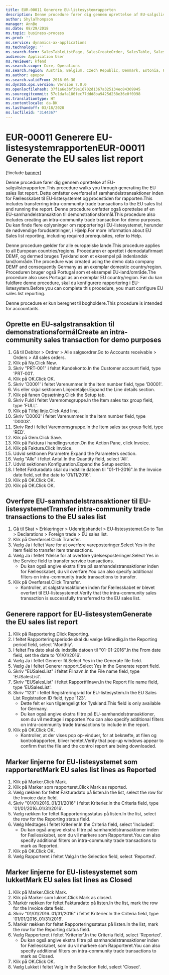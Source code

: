 ```yaml
---
title: EUR-00011 Generere EU-listesystemrapporten
description: Denne procedure fører dig gennem oprettelse af EU-salgslisterapporten.
author: ShylaThompson
manager: AnnBe
ms.date: 08/29/2018
ms.topic: business-process
ms.prod: ''
ms.service: dynamics-ax-applications
ms.technology: ''
ms.search.form: SalesTableListPage, SalesCreateOrder, SalesTable, SalesEditLines,  EUSalesList, EUSalesListSelection, SysQueryForm, SysLookup
audience: Application User
ms.reviewer: kfend
ms.search.scope: Core, Operations
ms.search.region: Austria, Belgium, Czech Republic, Denmark, Estonia, Finland, France, Germany, Hungary, Ireland, Italy, Latvia, Lithuania, Netherlands, Poland, Spain, Sweden, United Kingdom
ms.author: epopov
ms.search.validFrom: 2016-06-30
ms.dyn365.ops.version: Version 7.0.0
ms.openlocfilehash: 37f1a6e3bf39e16702d1367a325134ec84369945
ms.sourcegitcommit: 57e1dafa186fec77ddd8ba9425d238e36e0f0998
ms.translationtype: HT
ms.contentlocale: da-DK
ms.lasthandoff: 03/18/2020
ms.locfileid: "3144367"
---
```

# <a name="eur-00011-generate-the-eu-sales-list-report"></a><span data-ttu-id="692e4-103">EUR-00011 Generere EU-listesystemrapporten</span><span class="sxs-lookup"><span data-stu-id="692e4-103">EUR-00011 Generate the EU sales list report</span></span>

[!include [banner](../../includes/banner.md)]

<span data-ttu-id="692e4-104">Denne procedure fører dig gennem oprettelse af EU-salgslisterapporten.</span><span class="sxs-lookup"><span data-stu-id="692e4-104">This procedure walks you through generating the EU sales list report.</span></span> <span data-ttu-id="692e4-105">Dette omfatter overførsel af samhandelstransaktioner inden for Fællesskabet til EU-listesystemet og procestiden for rapporten.</span><span class="sxs-lookup"><span data-stu-id="692e4-105">This includes transferring intra-community trade transactions to the EU sales list and running the report.</span></span> <span data-ttu-id="692e4-106">Denne procedure omfatter også oprettelse af en EU-samhandelstransaktion til demonstrationsformål.</span><span class="sxs-lookup"><span data-stu-id="692e4-106">This procedure also includes creating an intra-community trade transaction for demo purposes.</span></span> <span data-ttu-id="692e4-107">Du kan finde flere oplysninger om rapportering i EU-listesystemet, herunder de nødvendige forudsætninger, i Hjælp.</span><span class="sxs-lookup"><span data-stu-id="692e4-107">For more information about EU Sales list reporting, including required prerequisites, refer to Help.</span></span>

<span data-ttu-id="692e4-108">Denne procedure gælder for alle europæiske lande.</span><span class="sxs-lookup"><span data-stu-id="692e4-108">This procedure applies to all European countries/regions.</span></span> <span data-ttu-id="692e4-109">Proceduren er oprettet i demodatafirmaet DEMF, og dermed bruges Tyskland som et eksempel på indenlandsk land/område.</span><span class="sxs-lookup"><span data-stu-id="692e4-109">The procedure was created using the demo data company DEMF and consequently Germany as an exemplar domestic country/region.</span></span> <span data-ttu-id="692e4-110">Proceduren bruger også Portugal som et eksempel EU-land/område.</span><span class="sxs-lookup"><span data-stu-id="692e4-110">The procedure also uses Portugal as an exemplar EU country/region.</span></span> <span data-ttu-id="692e4-111">Før du kan fuldføre denne procedure, skal du konfigurere rapportering i EU-listesystem.</span><span class="sxs-lookup"><span data-stu-id="692e4-111">Before you can complete this procedure, you must configure EU sales list reporting.</span></span>

<span data-ttu-id="692e4-112">Denne procedure er kun beregnet til bogholdere.</span><span class="sxs-lookup"><span data-stu-id="692e4-112">This procedure is intended for accountants.</span></span>


## <a name="create-an-intra-community-sales-transaction-for-demo-purposes"></a><span data-ttu-id="692e4-113">Oprette en EU-salgstransaktion til demonstrationsformål</span><span class="sxs-lookup"><span data-stu-id="692e4-113">Create an intra-community sales transaction for demo purposes</span></span>
1. <span data-ttu-id="692e4-114">Gå til Debitor > Ordrer > Alle salgsordrer.</span><span class="sxs-lookup"><span data-stu-id="692e4-114">Go to Accounts receivable > Orders > All sales orders.</span></span>
2. <span data-ttu-id="692e4-115">Klik på Ny.</span><span class="sxs-lookup"><span data-stu-id="692e4-115">Click New.</span></span>
3. <span data-ttu-id="692e4-116">Skriv "PRT-001" i feltet Kundekonto.</span><span class="sxs-lookup"><span data-stu-id="692e4-116">In the Customer account field, type 'PRT-001'.</span></span>
4. <span data-ttu-id="692e4-117">Klik på OK.</span><span class="sxs-lookup"><span data-stu-id="692e4-117">Click OK.</span></span>
5. <span data-ttu-id="692e4-118">Skriv 'D0001' i feltet Varenummer.</span><span class="sxs-lookup"><span data-stu-id="692e4-118">In the Item number field, type 'D0001'.</span></span>
6. <span data-ttu-id="692e4-119">Vis eller skjul sektionen Linjedetaljer.</span><span class="sxs-lookup"><span data-stu-id="692e4-119">Expand the Line details section.</span></span>
7. <span data-ttu-id="692e4-120">Klik på fanen Opsætning.</span><span class="sxs-lookup"><span data-stu-id="692e4-120">Click the Setup tab.</span></span>
8. <span data-ttu-id="692e4-121">Skriv Fuld i feltet Varemomsgruppe.</span><span class="sxs-lookup"><span data-stu-id="692e4-121">In the Item sales tax group field, type 'FULL'.</span></span>
9. <span data-ttu-id="692e4-122">Klik på Tilføj linje.</span><span class="sxs-lookup"><span data-stu-id="692e4-122">Click Add line.</span></span>
10. <span data-ttu-id="692e4-123">Skriv 'D0003' i feltet Varenummer.</span><span class="sxs-lookup"><span data-stu-id="692e4-123">In the Item number field, type 'D0003'.</span></span>
11. <span data-ttu-id="692e4-124">Skriv Rød i feltet Varemomsgruppe.</span><span class="sxs-lookup"><span data-stu-id="692e4-124">In the Item sales tax group field, type 'RED'.</span></span>
12. <span data-ttu-id="692e4-125">Klik på Gem.</span><span class="sxs-lookup"><span data-stu-id="692e4-125">Click Save.</span></span>
13. <span data-ttu-id="692e4-126">Klik på Faktura i handlingsruden.</span><span class="sxs-lookup"><span data-stu-id="692e4-126">On the Action Pane, click Invoice.</span></span>
14. <span data-ttu-id="692e4-127">Klik på Faktura.</span><span class="sxs-lookup"><span data-stu-id="692e4-127">Click Invoice.</span></span>
15. <span data-ttu-id="692e4-128">Udvid sektionen Parametre.</span><span class="sxs-lookup"><span data-stu-id="692e4-128">Expand the Parameters section.</span></span>
16. <span data-ttu-id="692e4-129">Vælg "Alle" i feltet Antal.</span><span class="sxs-lookup"><span data-stu-id="692e4-129">In the Quantity field, select 'All'.</span></span>
17. <span data-ttu-id="692e4-130">Udvid sektionen Konfiguration.</span><span class="sxs-lookup"><span data-stu-id="692e4-130">Expand the Setup section.</span></span>
18. <span data-ttu-id="692e4-131">I feltet Fakturadato skal du indstille datoen til "01-11-2016".</span><span class="sxs-lookup"><span data-stu-id="692e4-131">In the Invoice date field, set the date to '01/11/2016'.</span></span>
19. <span data-ttu-id="692e4-132">Klik på OK.</span><span class="sxs-lookup"><span data-stu-id="692e4-132">Click OK.</span></span>
20. <span data-ttu-id="692e4-133">Klik på OK.</span><span class="sxs-lookup"><span data-stu-id="692e4-133">Click OK.</span></span>

## <a name="transfer-intra-community-trade-transactions-to-the-eu-sales-list"></a><span data-ttu-id="692e4-134">Overføre EU-samhandelstransaktioner til EU-listesystemet</span><span class="sxs-lookup"><span data-stu-id="692e4-134">Transfer intra-community trade transactions to the EU sales list</span></span>
1. <span data-ttu-id="692e4-135">Gå til Skat > Erklæringer > Udenrigshandel > EU-listesystemet.</span><span class="sxs-lookup"><span data-stu-id="692e4-135">Go to Tax > Declarations > Foreign trade > EU sales list.</span></span>
2. <span data-ttu-id="692e4-136">Klik på Overførsel.</span><span class="sxs-lookup"><span data-stu-id="692e4-136">Click Transfer.</span></span>
3. <span data-ttu-id="692e4-137">Vælg Ja i feltet Vare for at overføre vareposteringer.</span><span class="sxs-lookup"><span data-stu-id="692e4-137">Select Yes in the Item field to transfer item transactions.</span></span>
4. <span data-ttu-id="692e4-138">Vælg Ja i feltet Ydelse for at overføre ydelsesposteringer.</span><span class="sxs-lookup"><span data-stu-id="692e4-138">Select Yes in the Service field to transfer service transactions.</span></span>
    * <span data-ttu-id="692e4-139">Du kan også angive ekstra filtre på samhandelstransaktioner inden for Fællesskabet, du vil overføre.</span><span class="sxs-lookup"><span data-stu-id="692e4-139">You can also specify additional filters on intra-community trade transactions to transfer.</span></span>  
5. <span data-ttu-id="692e4-140">Klik på Overførsel.</span><span class="sxs-lookup"><span data-stu-id="692e4-140">Click Transfer.</span></span>
    * <span data-ttu-id="692e4-141">Kontroller, at salgstransaktionen inden for Fællesskabet er blevet overført til EU-listesystemet.</span><span class="sxs-lookup"><span data-stu-id="692e4-141">Verify that the intra-community sales transaction is successfully transferred to the EU sales list.</span></span>  

## <a name="generate-the-eu-sales-list-report"></a><span data-ttu-id="692e4-142">Generere rapport for EU-listesystem</span><span class="sxs-lookup"><span data-stu-id="692e4-142">Generate the EU sales list report</span></span>
1. <span data-ttu-id="692e4-143">Klik på Rapportering.</span><span class="sxs-lookup"><span data-stu-id="692e4-143">Click Reporting.</span></span>
2. <span data-ttu-id="692e4-144">I feltet Rapporteringsperiode skal du vælge Månedlig.</span><span class="sxs-lookup"><span data-stu-id="692e4-144">In the Reporting period field, select 'Monthly'.</span></span>
3. <span data-ttu-id="692e4-145">I feltet Fra dato skal du indstille datoen til "01-01-2016".</span><span class="sxs-lookup"><span data-stu-id="692e4-145">In the From date field, set the date to '01/01/2016'.</span></span>
4. <span data-ttu-id="692e4-146">Vælg Ja i feltet Generer fil.</span><span class="sxs-lookup"><span data-stu-id="692e4-146">Select Yes in the Generate file field.</span></span>
5. <span data-ttu-id="692e4-147">Vælg Ja i feltet Generer rapport.</span><span class="sxs-lookup"><span data-stu-id="692e4-147">Select Yes in the Generate report field.</span></span>
6. <span data-ttu-id="692e4-148">Skriv "EUSalesList" i feltet Filnavn.</span><span class="sxs-lookup"><span data-stu-id="692e4-148">In the File name field, type 'EUSalesList'.</span></span>
7. <span data-ttu-id="692e4-149">Skriv "EUSalesList" i feltet Rapportfilnavn.</span><span class="sxs-lookup"><span data-stu-id="692e4-149">In the Report file name field, type 'EUSalesList'.</span></span>
8. <span data-ttu-id="692e4-150">Skriv "123" i feltet Registrerings-id for EU-listesystem.</span><span class="sxs-lookup"><span data-stu-id="692e4-150">In the EU Sales List Registration ID field, type '123'.</span></span>
    * <span data-ttu-id="692e4-151">Dette felt er kun tilgængeligt for Tyskland.</span><span class="sxs-lookup"><span data-stu-id="692e4-151">This field is only available for Germany.</span></span>  
    * <span data-ttu-id="692e4-152">Du kan også angive ekstra filtre på EU-samhandelstransaktioner, som du vil medtage i rapporten.</span><span class="sxs-lookup"><span data-stu-id="692e4-152">You can also specify additional filters on intra-community trade transactions to include in the report.</span></span>  
9. <span data-ttu-id="692e4-153">Klik på OK.</span><span class="sxs-lookup"><span data-stu-id="692e4-153">Click OK.</span></span>
    * <span data-ttu-id="692e4-154">Kontroller, at der vises pop op-vinduer, for at bekræfte, at filen og kontrolrapporten, bliver hentet.</span><span class="sxs-lookup"><span data-stu-id="692e4-154">Verify that pop-up windows appear to confirm that the file and the control report are being downloaded.</span></span>  

## <a name="mark-eu-sales-list-lines-as-reported"></a><span data-ttu-id="692e4-155">Marker linjerne for EU-listesystemet som rapporteret</span><span class="sxs-lookup"><span data-stu-id="692e4-155">Mark EU sales list lines as Reported</span></span>
1. <span data-ttu-id="692e4-156">Klik på Marker.</span><span class="sxs-lookup"><span data-stu-id="692e4-156">Click Mark.</span></span>
2. <span data-ttu-id="692e4-157">Klik på Marker som rapporteret.</span><span class="sxs-lookup"><span data-stu-id="692e4-157">Click Mark as reported.</span></span>
3. <span data-ttu-id="692e4-158">Vælg rækken for feltet Fakturadato på listen.</span><span class="sxs-lookup"><span data-stu-id="692e4-158">In the list, select the row for the Invoice date field.</span></span>
4. <span data-ttu-id="692e4-159">Skriv "01/01/2016..01/31/2016" i feltet Kriterier.</span><span class="sxs-lookup"><span data-stu-id="692e4-159">In the Criteria field, type '01/01/2016..01/31/2016'.</span></span>
5. <span data-ttu-id="692e4-160">Vælg rækken for feltet Rapporteringsstatus på listen.</span><span class="sxs-lookup"><span data-stu-id="692e4-160">In the list, select the row for the Reporting status field.</span></span>
6. <span data-ttu-id="692e4-161">Vælg Medtages i feltet Kriterier.</span><span class="sxs-lookup"><span data-stu-id="692e4-161">In the Criteria field, select 'Included'.</span></span>
    * <span data-ttu-id="692e4-162">Du kan også angive ekstra filtre på samhandelstransaktioner inden for Fællesskabet, som du vil markere som Rapporteret.</span><span class="sxs-lookup"><span data-stu-id="692e4-162">You can also specify additional filters on intra-community trade transactions to mark as Reported.</span></span>  
7. <span data-ttu-id="692e4-163">Klik på OK.</span><span class="sxs-lookup"><span data-stu-id="692e4-163">Click OK.</span></span>
8. <span data-ttu-id="692e4-164">Vælg Rapporteret i feltet Valg.</span><span class="sxs-lookup"><span data-stu-id="692e4-164">In the Selection field, select 'Reported'.</span></span>

## <a name="mark-eu-sales-list-lines-as-closed"></a><span data-ttu-id="692e4-165">Marker linjerne for EU-listesystemet som lukket</span><span class="sxs-lookup"><span data-stu-id="692e4-165">Mark EU sales list lines as Closed</span></span>
1. <span data-ttu-id="692e4-166">Klik på Marker.</span><span class="sxs-lookup"><span data-stu-id="692e4-166">Click Mark.</span></span>
2. <span data-ttu-id="692e4-167">Klik på Marker som lukket.</span><span class="sxs-lookup"><span data-stu-id="692e4-167">Click Mark as closed.</span></span>
3. <span data-ttu-id="692e4-168">Markér rækken for feltet Fakturadato på listen.</span><span class="sxs-lookup"><span data-stu-id="692e4-168">In the list, mark the row for the Invoice date field.</span></span>
4. <span data-ttu-id="692e4-169">Skriv "01/01/2016..01/31/2016" i feltet Kriterier.</span><span class="sxs-lookup"><span data-stu-id="692e4-169">In the Criteria field, type '01/01/2016..01/31/2016'.</span></span>
5. <span data-ttu-id="692e4-170">Markér rækken for feltet Rapporteringsstatus på listen.</span><span class="sxs-lookup"><span data-stu-id="692e4-170">In the list, mark the row for the Reporting status field.</span></span>
6. <span data-ttu-id="692e4-171">Vælg Rapporteret i feltet 'Kriterier'.</span><span class="sxs-lookup"><span data-stu-id="692e4-171">In the Criteria field, select 'Reported'.</span></span>
    * <span data-ttu-id="692e4-172">Du kan også angive ekstra filtre på samhandelstransaktioner inden for Fællesskabet, som du vil markere som Rapporteret.</span><span class="sxs-lookup"><span data-stu-id="692e4-172">You can also specify additional filters on intra-community trade transactions to mark as Closed.</span></span>  
7. <span data-ttu-id="692e4-173">Klik på OK.</span><span class="sxs-lookup"><span data-stu-id="692e4-173">Click OK.</span></span>
8. <span data-ttu-id="692e4-174">Vælg Lukket i feltet Valg.</span><span class="sxs-lookup"><span data-stu-id="692e4-174">In the Selection field, select 'Closed'.</span></span>

